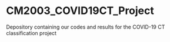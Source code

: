 # CM2003_COVID19CT_Project
Depository containing our codes and results for the COVID-19 CT classification project
